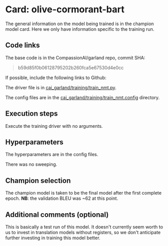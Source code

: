 # Card: olive-cormorant-bart

The general information on the model being trained is in the champion model card. Here we only have information specific to the training run.

## Code links

The base code is in the CompassionAI/garland repo, commit SHA:

> b59d85f0b06128795202b260fca5e67530d4e0cc

If possible, include the following links to Github:

The driver file is in [cai_garland/training/train_nmt.py](https://github.com/CompassionAI/garland/blob/b59d85f0b06128795202b260fca5e67530d4e0cc/cai_garland/training/train_nmt.py).

The config files are in the [cai_garland/training/train_nmt.config](https://github.com/CompassionAI/garland/blob/b59d85f0b06128795202b260fca5e67530d4e0cc/cai_garland/training/train_nmt.config) directory.

## Execution steps

Execute the training driver with no arguments.

## Hyperparameters

The hyperparameters are in the config files.

There was no sweeping.

## Champion selection

The champion model is taken to be the final model after the first complete epoch. **NB**: the validation BLEU was ~62 at this point.

## Additional comments (optional)

This is basically a test run of this model. It doesn't currently seem worth to us to invest in translation models without registers, so we don't anticipate further investing in training this model better.
